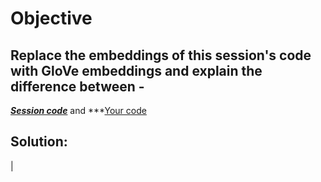

# Objective

## Replace the embeddings of this session's code with GloVe embeddings and explain the difference between -

***[Session code](https://colab.research.google.com/drive/19pMTnQlp6YItdmIuj5V3s9X7VR1W0sF9?usp=sharing)*** and ***[Your code](https://github.com/arghya05/epai-3-session-10/blob/main/Session10.ipynb)
## Solution:
 |
